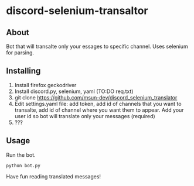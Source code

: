 # discord-selenium-transaltor

## About

Bot that will transalte only your essages to specific channel. Uses selenium for parsing.

## Installing

1. Install firefox geckodriver 
2. Install discord.py, selenium, yaml (TO:DO req.txt)
3. git clone https://github.com/msun-dev/discord_selenium_translator
4. Edit settings.yaml file: add token, add id of channels that you want to transalte, add id of channel where you want them to appear. Add your user id so bot will translate only your messages (required)
5. ???

## Usage 

Run the bot. 
```
python bot.py
```
Have fun reading translated messages!